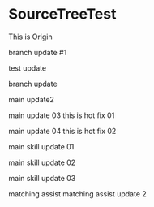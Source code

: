 # SourceTreeTest

This is Origin

branch update #1

test update

branch update

main update2

main update 03
this is hot fix 01

main update 04
this is hot fix 02

main skill update 01

main skill update 02

main skill update 03

matching assist
matching assist update 2


